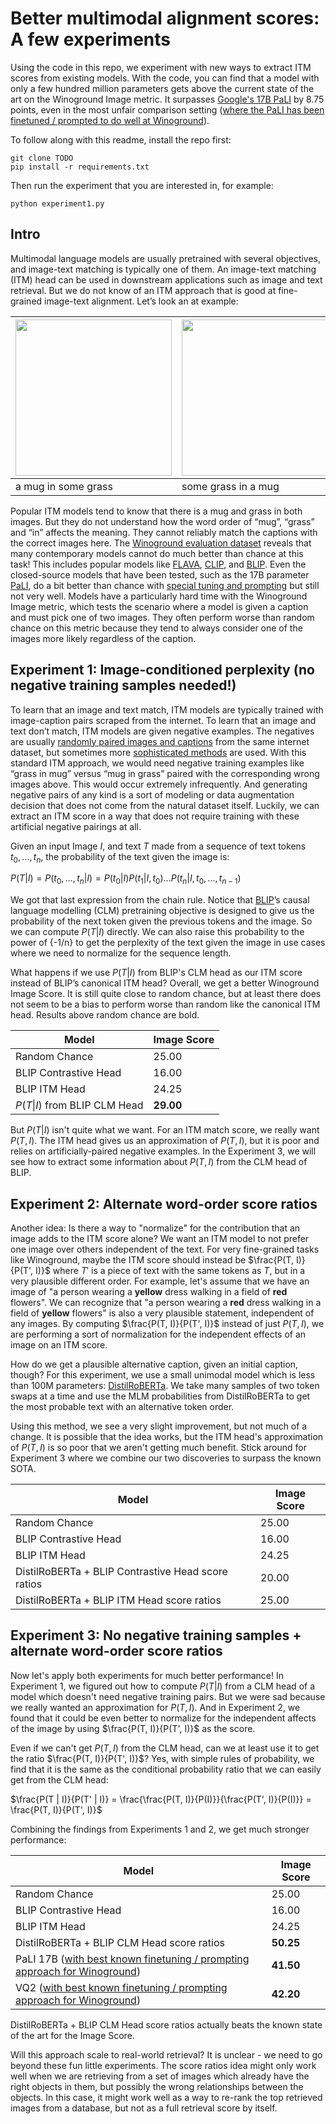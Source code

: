 # Better multimodal alignment scores: A few experiments

Using the code in this repo, we experiment with new ways to extract ITM scores from existing models. With the code, you can find that a model with only a few hundred million parameters gets above the current state of the art on the Winoground Image metric. It surpasses [Google's 17B PaLI](https://arxiv.org/abs/2209.06794) by 8.75 points, even in the most unfair comparison setting ([where the PaLI has been finetuned / prompted to do well at Winoground](https://arxiv.org/abs/2305.10400)).

To follow along with this readme, install the repo first:

```
git clone TODO
pip install -r requirements.txt
```

Then run the experiment that you are interested in, for example:

```
python experiment1.py
```

## Intro

Multimodal language models are usually pretrained with several objectives, and image-text matching is typically one of them. An image-text matching (ITM) head can be used in downstream applications such as image and text retrieval. But we do not know of an ITM approach that is good at fine-grained image-text alignment. Let’s look an at example:

| <img src="https://datasets-server.huggingface.co/assets/facebook/winoground/--/default/test/14/image_0/image.jpg" width="250" height="250" />               | <img src="https://datasets-server.huggingface.co/assets/facebook/winoground/--/default/test/14/image_1/image.jpg" width="250" height="250" /> |
| - | - |
| a mug in some grass | some grass in a mug |

Popular ITM models tend to know that there is a mug and grass in both images. But they do not understand how the word order of “mug”, “grass” and “in” affects the meaning. They cannot reliably match the captions with the correct images here. The [Winoground evaluation dataset](https://arxiv.org/abs/2204.03162) reveals that many contemporary models cannot do much better than chance at this task! This includes popular models like [FLAVA](https://arxiv.org/abs/2112.04482), [CLIP](https://arxiv.org/abs/2103.00020), and [BLIP](https://arxiv.org/abs/2201.12086). Even the closed-source models that have been tested, such as the 17B parameter [PaLI](https://arxiv.org/abs/2209.06794), do a bit better than chance with [special tuning and prompting](https://arxiv.org/abs/2305.10400) but still not very well. Models have a particularly hard time with the Winoground Image metric, which tests the scenario where a model is given a caption and must pick one of two images. They often perform worse than random chance on this metric because they tend to always consider one of the images more likely regardless of the caption.

## Experiment 1: Image-conditioned perplexity (no negative training samples needed!)

To learn that an image and text match, ITM models are typically trained with image-caption pairs scraped from the internet. To learn that an image and text don’t match, ITM models are given negative examples. The negatives are usually [randomly paired images and captions](https://arxiv.org/abs/2103.00020) from the same internet dataset, but sometimes more [sophisticated methods](https://arxiv.org/abs/2201.12086) are used. With this standard ITM approach, we would need negative training examples like “grass in mug” versus “mug in grass” paired with the corresponding wrong images above. This would occur extremely infrequently. And generating negative pairs of any kind is a sort of modeling or data augmentation decision that does not come from the natural dataset itself. Luckily, we can extract an ITM score in a way that does not require training with these artificial negative pairings at all.

Given an input Image $I$, and text $T$ made from a sequence of text tokens $t_0,...,t_n$, the probability of the text given the image is:

$P(T | I) = P(t_0, ..., t_n | I) = P(t_0 | I) P(t_1 | I, t_0) ... P(t_n | I, t_0, ..., t_{n-1})$

We got that last expression from the chain rule. Notice that [BLIP](https://arxiv.org/abs/2201.12086)’s causal language modelling (CLM) pretraining objective is designed to give us the probability of the next token given the previous tokens and the image. So we can compute $P(T | I)$ directly. We can also raise this probability to the power of {-1/n} to get the perplexity of the text given the image in use cases where we need to normalize for the sequence length.

What happens if we use $P(T | I)$ from BLIP's CLM head as our ITM score instead of BLIP’s canonical ITM head? Overall, we get a better Winoground Image Score. It is still quite close to random chance, but at least there does not seem to be a bias to perform worse than random like the canonical ITM head. Results above random chance are bold.

| Model                          | Image Score  |
|------------------------------- | ------------ |
| Random Chance                  | 25.00        |
| BLIP Contrastive Head          | 16.00        |
| BLIP ITM Head                  | 24.25        |
| $P(T \| I)$ from BLIP CLM Head | **29.00**    |

But $P(T | I)$ isn't quite what we want. For an ITM match score, we really want $P(T, I)$. The ITM head gives us an approximation of $P(T, I)$, but it is poor and relies on artificially-paired negative examples. In the Experiment 3, we will see how to extract some information about $P(T, I)$ from the CLM head of BLIP.

## Experiment 2: Alternate word-order score ratios

Another idea: Is there a way to "normalize" for the contribution that an image adds to the ITM score alone? We want an ITM model to not prefer one image over others independent of the text. For very fine-grained tasks like Winoground, maybe the ITM score should instead be $\frac{P(T, I)}{P(T', I)}$ where $T'$ is a piece of text with the same tokens as $T$, but in a very plausible different order. For example, let's assume that we have an image of "a person wearing a **yellow** dress walking in a field of **red** flowers". We can recognize that "a person wearing a **red** dress walking in a field of **yellow** flowers" is also a very plausible statement, independent of any images. By computing $\frac{P(T, I)}{P(T', I)}$ instead of just $P(T, I)$, we are performing a sort of normalization for the independent effects of an image on an ITM score.

How do we get a plausible alternative caption, given an initial caption, though? For this experiment, we use a small unimodal model which is less than 100M parameters: [DistilRoBERTa](https://arxiv.org/abs/1910.01108). We take many samples of two token swaps at a time and use the MLM probabilities from DistilRoBERTa to get the most probable text with an alternative token order.

Using this method, we see a very slight improvement, but not much of a change. It is possible that the idea works, but the ITM head's approximation of $P(T, I)$ is so poor that we aren't getting much benefit. Stick around for Experiment 3 where we combine our two discoveries to surpass the known SOTA.

| Model                                              | Image Score  |
|--------------------------------------------------- | ------------ |
| Random Chance                                      | 25.00        |
| BLIP Contrastive Head                              | 16.00        |
| BLIP ITM Head                                      | 24.25        |
| DistilRoBERTa + BLIP Contrastive Head score ratios | 20.00        |
| DistilRoBERTa + BLIP ITM Head score ratios         | 25.00        |

## Experiment 3: No negative training samples + alternate word-order score ratios

Now let's apply both experiments for much better performance! In Experiment 1, we figured out how to compute $P(T | I)$ from a CLM head of a model which doesn't need negative training pairs. But we were sad because we really wanted an approximation for $P(T, I)$. And in Experiment 2, we found that it could be even better to normalize for the independent affects of the image by using $\frac{P(T, I)}{P(T', I)}$ as the score.

Even if we can't get $P(T, I)$ from the CLM head, can we at least use it to get the ratio $\frac{P(T, I)}{P(T', I)}$? Yes, with simple rules of probability, we find that it is the same as the conditional probability ratio that we can easily get from the CLM head:

$\frac{P(T | I)}{P(T' | I)} = \frac{\frac{P(T, I)}{P(I)}}{\frac{P(T', I)}{P(I)}} = \frac{P(T, I)}{P(T', I)}$

Combining the findings from Experiments 1 and 2, we get much stronger performance:

| Model                                       | Image Score  |
|-------------------------------------------- | ------------ |
| Random Chance                               | 25.00        |
| BLIP Contrastive Head                       | 16.00        |
| BLIP ITM Head                               | 24.25        |
| DistilRoBERTa + BLIP CLM Head score ratios                                | **50.25**    |
| PaLI 17B ([with best known finetuning / prompting approach for Winoground](https://arxiv.org/abs/2305.10400)) | **41.50**    |
| VQ2 ([with best known finetuning / prompting approach for Winoground](https://arxiv.org/abs/2305.10400)) | **42.20** |

DistilRoBERTa + BLIP CLM Head score ratios actually beats the known state of the art for the Image Score.

Will this approach scale to real-world retrieval? It is unclear - we need to go beyond these fun little experiments. The score ratios idea might only work well when we are retrieving from a set of images which already have the right objects in them, but possibly the wrong relationships between the objects. In this case, it might work well as a way to re-rank the top retrieved images from a database, but not as a full retrieval score by itself.
